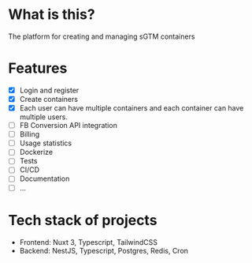 # What is this?

The platform for creating and managing sGTM containers

# Features
  - [x] Login and register
  - [x] Create containers
  - [x] Each user can have multiple containers and each container can have multiple users.
  - [ ] FB Conversion API integration
  - [ ] Billing
  - [ ] Usage statistics
  - [ ] Dockerize
  - [ ] Tests
  - [ ] CI/CD
  - [ ] Documentation
  - [ ] ...

# Tech stack of projects
  - Frontend: Nuxt 3, Typescript, TailwindCSS
  - Backend: NestJS, Typescript, Postgres, Redis, Cron
